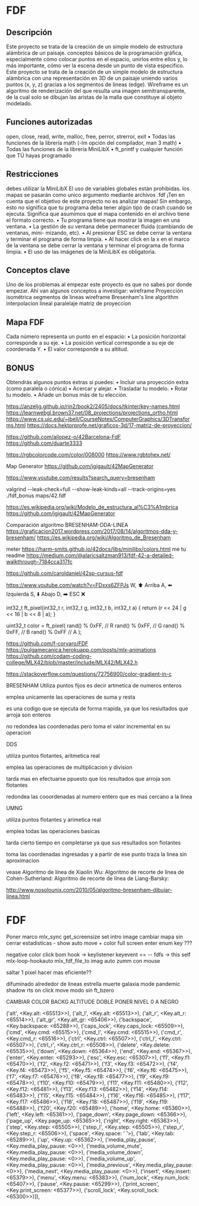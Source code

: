 # FDF

## Descripción
Este proyecto se trata de la creación de un simple
modelo de estructura alámbrica de un paisaje.
conceptos básicos de la programación gráfica, especialmente cómo colocar puntos en
el espacio, unirlos entre ellos y, lo más importante, cómo ver la escena desde un punto de
vista especifico.
Este proyecto se trata de la creación de un simple modelo de estructura alámbrica
con una representación en 3D de un paisaje uniendo varios puntos (x, y, z) gracias a
los segmentos de lineas (edge).
Wireframe es un algoritmo de renderización del que resulta una imagen semitransparente, de la cual solo se dibujan las aristas de la malla que constituye al objeto modelado.

## Funciones autorizadas
open, close, read, write,
malloc, free, perror,
strerror, exit
• Todas las funciones de la
librería math (-lm opción del
compilador, man 3 math)
• Todas las funciones de la
librería MiniLibX
• ft_printf y cualquier función
que TÚ hayas programado

## Restricciones
debes utilizar la MiniLibX
El uso de variables globales están prohibidas.
los mapas se pasarán como unico argumento mediante archivos .fdf
¡Ten en cuenta que el objetivo de este proyecto no es analizar mapas! Sin embargo, esto
no significa que tu programa deba tener algún tipo de crash cuando se ejecuta. Significa
que asumimos que el mapa contenido en el archivo tiene el formato correcto.
• Tu programa tiene que mostrar la imagen en una ventana.
• La gestión de su ventana debe permanecer fluida (cambiando de ventanas, mini-
mizando, etc).
• Al presionar ESC se debe cerrar la ventana y terminar el programa de forma limpia.
• Al hacer click en la x en el marco de la ventana se debe cerrar la ventana y terminar
el programa de forma limpia.
• El uso de las imágenes de la MiniLibX es obligatoria.

## Conceptos clave
Uno de los problemas al empezar este proyecto es que no sabes por donde empezar. Ahí van algunos conceptos a investigar:
wireframe
Proyección isométrica
segmentos de lineas
wireframe
Bresenham's line algorithm
interpolacion lineal
paralelaje
matriz de proyeccion

## Mapa FDF
Cada número representa un punto en el espacio:
• La posición horizontal corresponde a su eje.
• La posición vertical corresponde a su eje de coordenada Y.
• El valor corresponde a su altitud.

## BONUS
Obtendrás algunos puntos extras si puedes:
• Incluir una proyección extra (como paralela o cónica)
• Acercar y alejar.
• Trasladar tu modelo.
• Rotar tu modelo.
• Añade un bonus más de tu elección.


https://anzeljg.github.io/rin2/book2/2405/docs/tkinter/key-names.html
https://learnwebgl.brown37.net/08_projections/projections_ortho.html
https://www.cs.uic.edu/~jbell/CourseNotes/ComputerGraphics/3DTransforms.html
https://docs.hektorprofe.net/graficos-3d/17-matriz-de-proyeccion/

https://github.com/ailopez-o/42Barcelona-FdF
https://github.com/duarte3333

https://rgbcolorcode.com/color/008000
https://www.rgbtohex.net/

Map Generator
https://github.com/jgigault/42MapGenerator



https://www.youtube.com/results?search_query=bresenham

valgrind --leak-check=full --show-leak-kinds=all --track-origins=yes ./fdf_bonus maps/42.fdf

https://es.wikipedia.org/wiki/Modelo_de_estructura_al%C3%A1mbrica
https://github.com/jgigault/42MapGenerator



Comparación algoritmo BRESENHAM-DDA-LINEA
https://graficacion2017.wordpress.com/2017/08/14/algoritmos-dda-y-bresenham/
https://es.wikipedia.org/wiki/Algoritmo_de_Bresenham

meter
https://harm-smits.github.io/42docs/libs/minilibx/colors.html me tu readme
https://medium.com/@alaricsaltzman913/fdf-42-a-detailed-walkthrough-7184cca317fc

https://github.com/caroldaniel/42sp-cursus-fdf



https://www.youtube.com/watch?v=FDxxs6ZFPJs
W, ⬆️ 	Arriba
A, ⬅️ 	Izquierda
S, ⬇️ 	Abajo
D, ➡️
ESC ❌



int32_t ft_pixel(int32_t r, int32_t g, int32_t b, int32_t a)
{
    return (r << 24 | g << 16 | b << 8 | a);
}

uint32_t color = ft_pixel(
				rand() % 0xFF, // R
				rand() % 0xFF, // G
				rand() % 0xFF, // B
				rand() % 0xFF  // A
			);

https://github.com/f-corvaro/FDF
https://pulgamecanica.herokuapp.com/posts/mlx-animations
https://github.com/codam-coding-college/MLX42/blob/master/include/MLX42/MLX42.h


https://stackoverflow.com/questions/72756900/color-gradient-in-c


BRESENHAM
Utiliza puntos fijos es decir artmetica de numeros enteros

emplea unicamente las operaciones de suma y resta

es una codigo que se ejecuta de forma rrapida, ya que  los resiultados que arroja son enteros


no redondea las coordenadas pero toma el valor incremental en su operacion



DDS

utiliza puntos flotantes, aritmetica real

emplea  las operaciones de multiplicacion y division

tarda mas en efectuarse ppuesto que los resultados que arroja son flotantes

redondea las cooordenadas al numero entero que es mas cercano a la linea


UMNG

utiliza puntos flotantes y arimetica real

emplea todas las operaciones basicas

tarda cierto tiempo en completarse ya que sus resultados son flotantes

toma las coordenadas ingresadas y a partir de ese punto traza la linea sin aproximacion


vease
Algoritmo de línea de Xiaolin Wu:
Algoritmo de recorte de línea de Cohen-Sutherland:
Algoritmo de recorte de línea de Liang-Barsky:

http://www.nosolounix.com/2010/05/algoritmo-bresenham-dibujar-linea.html

# FDF

Poner marco
mlx_sync
get_screensize
set intro image
cambiar mapa sin cerrar
estadisticas - show
auto move + color
full screen enter
enum key ???

negative color
click bom
hook -> keylistener
keyevent == --
fdfs -> this self
mlx-loop-hookauto
mlx_fdf_file_to imag
auto zumm con mouse

saltar 1 pixel hacer mas eficiente??

difuminado alrededor de lineas
estrella muerte
galaxia
mode pandemic
shadow rts
on click move
modo sin ft_bzero


CAMBIAR COLOR BACKG
ALTITUDE DOBLE
PONER NIVEL 0 A NEGRO




('alt', <Key.alt: <65513>>),
                                           ('alt_l', <Key.alt: <65513>>),
                                           ('alt_r', <Key.alt_r: <65514>>),
                                           ('alt_gr', <Key.alt_gr: <65406>>),
                                           ('backspace',
                                            <Key.backspace: <65288>>),
                                           ('caps_lock',
                                            <Key.caps_lock: <65509>>),
                                           ('cmd', <Key.cmd: <65515>>),
                                           ('cmd_l', <Key.cmd: <65515>>),
                                           ('cmd_r', <Key.cmd_r: <65516>>),
                                           ('ctrl', <Key.ctrl: <65507>>),
                                           ('ctrl_l', <Key.ctrl: <65507>>),
                                           ('ctrl_r', <Key.ctrl_r: <65508>>),
                                           ('delete', <Key.delete: <65535>>),
                                           ('down', <Key.down: <65364>>),
                                           ('end', <Key.end: <65367>>),
                                           ('enter', <Key.enter: <65293>>),
                                           ('esc', <Key.esc: <65307>>),
                                           ('f1', <Key.f1: <65470>>),
                                           ('f2', <Key.f2: <65471>>),
                                           ('f3', <Key.f3: <65472>>),
                                           ('f4', <Key.f4: <65473>>),
                                           ('f5', <Key.f5: <65474>>),
                                           ('f6', <Key.f6: <65475>>),
                                           ('f7', <Key.f7: <65476>>),
                                           ('f8', <Key.f8: <65477>>),
                                           ('f9', <Key.f9: <65478>>),
                                           ('f10', <Key.f10: <65479>>),
                                           ('f11', <Key.f11: <65480>>),
                                           ('f12', <Key.f12: <65481>>),
                                           ('f13', <Key.f13: <65482>>),
                                           ('f14', <Key.f14: <65483>>),
                                           ('f15', <Key.f15: <65484>>),
                                           ('f16', <Key.f16: <65485>>),
                                           ('f17', <Key.f17: <65486>>),
                                           ('f18', <Key.f18: <65487>>),
                                           ('f19', <Key.f19: <65488>>),
                                           ('f20', <Key.f20: <65489>>),
                                           ('home', <Key.home: <65360>>),
                                           ('left', <Key.left: <65361>>),
                                           ('page_down',
                                            <Key.page_down: <65366>>),
                                           ('page_up', <Key.page_up: <65365>>),
                                           ('right', <Key.right: <65363>>),
                                           ('step', <Key.step: <65505>>),
                                           ('step_l', <Key.step: <65505>>),
                                           ('step_r', <Key.step_r: <65506>>),
                                           ('space', <Key.space: ' '>),
                                           ('tab', <Key.tab: <65289>>),
                                           ('up', <Key.up: <65362>>),
                                           ('media_play_pause',
                                            <Key.media_play_pause: <0>>),
                                           ('media_volume_mute',
                                            <Key.media_play_pause: <0>>),
                                           ('media_volume_down',
                                            <Key.media_play_pause: <0>>),
                                           ('media_volume_up',
                                            <Key.media_play_pause: <0>>),
                                           ('media_previous',
                                            <Key.media_play_pause: <0>>),
                                           ('media_next',
                                            <Key.media_play_pause: <0>>),
                                           ('insert', <Key.insert: <65379>>),
                                           ('menu', <Key.menu: <65383>>),
                                           ('num_lock',
                                            <Key.num_lock: <65407>>),
                                           ('pause', <Key.pause: <65299>>),
                                           ('print_screen',
                                            <Key.print_screen: <65377>>),
                                           ('scroll_lock',
                                            <Key.scroll_lock: <65300>>)]),
